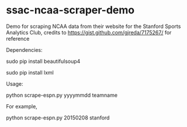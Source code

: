 # ssac-ncaa-scraper-demo
Demo for scraping NCAA data from their website for the Stanford Sports Analytics Club, credits to  https://gist.github.com/gjreda/7175267/ for reference

Dependencies:

sudo pip install beautifulsoup4 

sudo pip install lxml

Usage:

python scrape-espn.py yyyymmdd teamname

For example,

python scrape-espn.py 20150208 stanford

